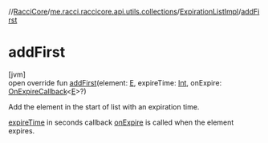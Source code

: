 //[RacciCore](../../../index.md)/[me.racci.raccicore.api.utils.collections](../index.md)/[ExpirationListImpl](index.md)/[addFirst](add-first.md)

# addFirst

[jvm]\
open override fun [addFirst](add-first.md)(element: [E](index.md), expireTime: [Int](https://kotlinlang.org/api/latest/jvm/stdlib/kotlin/-int/index.html), onExpire: [OnExpireCallback](../index.md#1412320920%2FClasslikes%2F-1216412040)&lt;[E](index.md)&gt;?)

Add the element in the start of list with an expiration time.

[expireTime](add-first.md) in seconds callback [onExpire](add-first.md) is called when the element expires.
